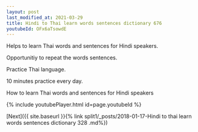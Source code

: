 ```yaml
---
layout: post
last_modified_at: 2021-03-29
title: Hindi to Thai learn words sentences dictionary 676 
youtubeId: OFx6aTsowdE
---
```

 
 
Helps to learn Thai words and sentences for Hindi speakers.

Opportunitiy to repeat the words sentences. 

Practice Thai language. 
 
10 minutes practice every day. 
 
How to learn Thai words and sentences for Hindi speakers 
 
{% include youtubePlayer.html id=page.youtubeId %}
 
 
[Next]({{ site.baseurl }}{% link  split1/_posts/2018-01-17-Hindi to thai learn words sentences dictionary 328 .md%})
 
